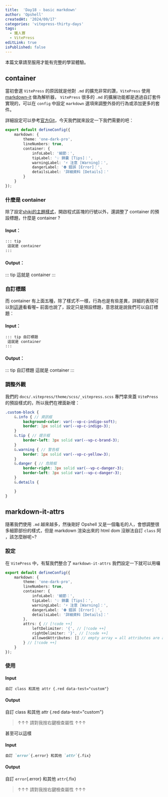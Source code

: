 ```yaml
---
title:  'Day18 - basic markdown'
author: 'Opshell'
createdAt: '2024/09/17'
categories: 'vitepress-thirty-days'
tags:
  - 鐵人賽
  - VitePress
editLink: true
isPublished: false
---
```


本篇文章請至[](https://opshell.github.io/article/code-sea/vitepress/2024鐵人賽/day18-basic-markdown)服用才能有完整的學習體驗。

## container
當初會選 `VitePress` 的原因就是他對 `.md` 的擴充非常的讚，`VitePress` 使用 [markdown-it](https://github.com/markdown-it/markdown-it) 做為解析器， `VitePress` 很多的 `.md` 的擴展功能都是透過自訂套件實現的，可以在 `config` 中設定 `markdown` 選項來調整外掛的行為或添加更多的套件。

詳細設定可以參考[官方Git](https://github.com/vuejs/vitepress/blob/main/src/node/markdown/markdown.ts)，今天我們就來設定一下我們需要的吧：
```ts
export default defineConfig({
    markdown: {
        theme: 'one-dark-pro',
        lineNumbers: true,
        container: {
            infoLabel: '細節：',
            tipLabel: '💡 錦囊 [Tips]：',
            warningLabel: '⚡ 注意 [Warning]：',
            dangerLabel: '⛔ 錯誤 [Error]：',
            detailsLabel: '詳細資料 [Details]：'
        }
    }
});
```

### 什麼是 container
除了設定[shiki的主題樣式](https://shiki.style/languages)，開啟程式區塊的行號以外，還調整了 container 的預設標題，什麼是 container ?

#### Input：
````md
::: tip
 這就是 container
:::
````
#### Output：
::: tip
 這就是 container
:::

### 自訂標題
而 container 有上面五種，除了樣式不一樣，行為也是有些差異，詳細的表現可以到[這邊](/markdown-theme-preview)看看喔~
前面也說了，設定只是預設標題，意思就是說我們可以自訂標題：

#### Input：
````md
::: tip 自訂標題
 這就是 container
:::
````
#### Output：
::: tip 自訂標題
 這就是 container
:::

### 調整外觀
我們的 `docs/.vitepress/theme/scss/_vitepress.scss` 專門拿來蓋 `VitePress` 的預設樣式的，所以我們在裡面新增：
```scss
.custom-block {
    &.info { // 資訊框
        background-color: var(--vp-c-indigo-soft);
        border: 1px solid var(--vp-c-indigo-3);
    }
    &.tip { // 提示框
        border-left: 3px solid var(--vp-c-brand-3);
    }
    &.warning { // 警告框
        border: 1px solid var(--vp-c-yellow-3);
    }
    &.danger { // 危險框
        border-right: 3px solid var(--vp-c-danger-3);
        border-left: 3px solid var(--vp-c-danger-3);
    }
    &.details {

    }
}
```

## markdown-it-attrs
隨著我們使用 `.md` 越來越多，然後剛好 Opshell 又是一個龜毛的人，會想調整很多細節部份的樣式，但是 markdown 渲染出來的 html dom 沒辦法自訂 `class` 阿 ，該怎麼辦呢~?

### 設定
在 `VitePress` 中，有幫我們整合了 `markdown-it-attrs` 我們設定一下就可以用囉

```ts
export default defineConfig({
    markdown: {
        theme: 'one-dark-pro',
        lineNumbers: true,
        container: {
            infoLabel: '細節：',
            tipLabel: '💡 錦囊 [Tips]：',
            warningLabel: '⚡ 注意 [Warning]：',
            dangerLabel: '⛔ 錯誤 [Error]：',
            detailsLabel: '詳細資料 [Details]：'
        },
        attrs: { // [!code ++]
            leftDelimiter: '{', // [!code ++]
            rightDelimiter: '}', // [!code ++]
            allowedAttributes: [] // empty array = all attributes are allowed  // [!code ++]
        } // [!code ++]
    }
});
```

### 使用
#### Input
````md
自訂 class 和其他 attr {.red data-test="custom"}
````

#### Output
自訂 class 和其他 attr {.red data-test="custom"}
> ↑↑↑ 請對我按右鍵檢查屬性 ↑↑↑

甚至可以這樣
#### Input
````md
自訂 `error`{.error} 和其他 `attr`{.fix}
````
#### Output
自訂 `error`{.error} 和其他 `attr`{.fix}
> ↑↑↑ 請對我按右鍵檢查屬性 ↑↑↑

